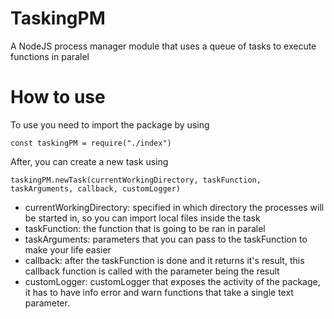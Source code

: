 # TaskingPM
A NodeJS process manager module that uses a queue of  tasks to execute functions in paralel

# How to use
To use you need to import the package by using
```
const taskingPM = require("./index")
```

After, you can create a new task using
```
taskingPM.newTask(currentWorkingDirectory, taskFunction, taskArguments, callback, customLogger)
```
  - currentWorkingDirectory: specified in which directory the processes will be started in, so you can import local files inside the task
  - taskFunction: the function that is going to be ran in paralel
  - taskArguments: parameters that you can pass to the taskFunction to make your life easier
  - callback: after the taskFunction is done and it returns it's result, this callback function is called with the parameter being the result
  - customLogger: customLogger that exposes the activity of the package, it has to have info error and warn functions that take a single text parameter.
